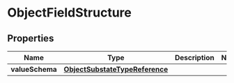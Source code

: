

# ObjectFieldStructure


## Properties

| Name | Type | Description | Notes |
|------------ | ------------- | ------------- | -------------|
|**valueSchema** | [**ObjectSubstateTypeReference**](ObjectSubstateTypeReference.md) |  |  |



